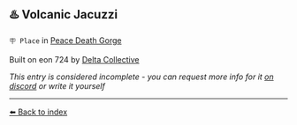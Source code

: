 ## ♨️ Volcanic Jacuzzi

`🪧 Place` in [Peace Death Gorge](../refs/peace_death_gorge.md)

Built on eon 724 by [Delta Collective](../refs/delta_collective.md)

_This entry is considered incomplete - you can request more info for it [on discord](<https://discord.com/channels/562910943848169472/1173922660489633802>) or write it yourself_


----------
[⬅️ Back to index](../#16d0_s)